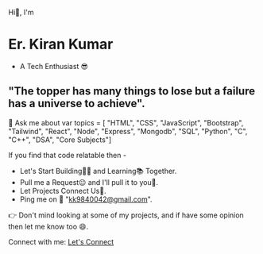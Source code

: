 Hi👋, I'm <h1>Er. Kiran Kumar</h1>

- A Tech Enthusiast 😎


<h2>"The topper has many things to lose but a failure has a universe to achieve".</h2>

💬 Ask me about var topics = [ "HTML", "CSS", "JavaScript", "Bootstrap", "Tailwind", "React", "Node", "Express", "Mongodb", "SQL", "Python", "C", "C++", "DSA", "Core Subjects"]




If you find that code relatable then - <br>

- Let's Start Building👷‍♂️ and Learning📚 Together. <br>
- Pull me a Request😉 and I'll pull it to you🤗.  <br>
- Let Projects Connect Us🤞.   <br>
- Ping me on 📧 "kk9840042@gmail.com".   <br>

👉 Don't mind looking at some of my projects, and if have some opinion then let me know too 😄.

Connect with me:
<a href="https://www.linkedin.com/in/kiran-kumar-8809911b8/"> Let's Connect </a>

